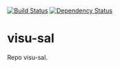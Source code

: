 [![Build Status](https://travis-ci.org/DSI-Ville-Noumea/visu-sal.svg?branch=master)](https://travis-ci.org/DSI-Ville-Noumea/visu-sal) [![Dependency Status](https://www.versioneye.com/user/projects/5770a2346718940052ba8e06/badge.svg?style=flat-square)](https://www.versioneye.com/user/projects/5770a2346718940052ba8e06)

# visu-sal
Repo visu-sal.
